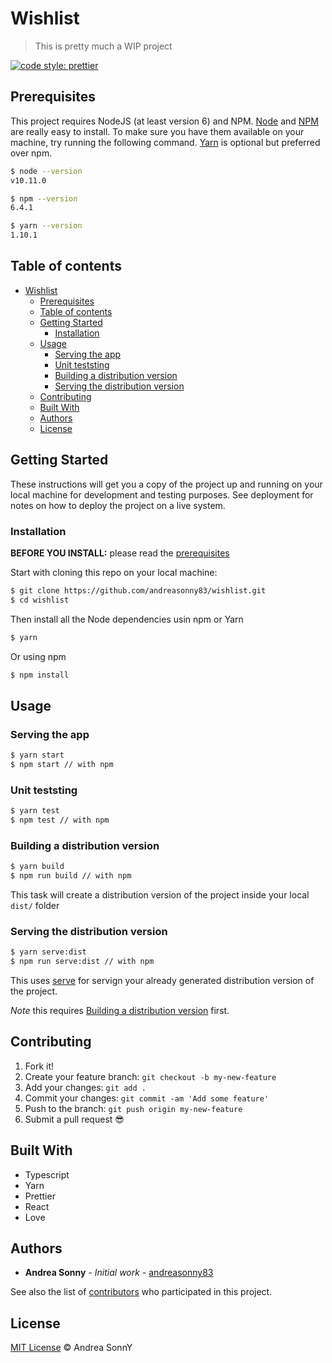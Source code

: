# Wishlist

> This is pretty much a WIP project

[![code style: prettier](https://img.shields.io/badge/code_style-prettier-ff69b4.svg?style=flat-square)](https://github.com/prettier/prettier)

## Prerequisites

This project requires NodeJS (at least version 6) and NPM.
[Node](http://nodejs.org/) and [NPM](https://npmjs.org/) are really easy to install.
To make sure you have them available on your machine,
try running the following command.
[Yarn](https://yarnpkg.com/lang/en/) is optional but preferred over npm.

```sh
$ node --version
v10.11.0

$ npm --version
6.4.1

$ yarn --version
1.10.1
```

## Table of contents

- [Wishlist](#wishlist)
  - [Prerequisites](#prerequisites)
  - [Table of contents](#table-of-contents)
  - [Getting Started](#getting-started)
    - [Installation](#installation)
  - [Usage](#usage)
    - [Serving the app](#serving-the-app)
    - [Unit teststing](#unit-teststing)
    - [Building a distribution version](#building-a-distribution-version)
    - [Serving the distribution version](#serving-the-distribution-version)
  - [Contributing](#contributing)
  - [Built With](#built-with)
  - [Authors](#authors)
  - [License](#license)

## Getting Started

These instructions will get you a copy of the project up and running on your local machine for development and testing purposes. See deployment for notes on how to deploy the project on a live system.

### Installation

**BEFORE YOU INSTALL:** please read the [prerequisites](#prerequisites)

Start with cloning this repo on your local machine:

```sh
$ git clone https://github.com/andreasonny83/wishlist.git
$ cd wishlist
```

Then install all the Node dependencies usin npm or Yarn

```sh
$ yarn
```

Or using npm

```sh
$ npm install
```

## Usage

### Serving the app

```sh
$ yarn start
$ npm start // with npm
```

### Unit teststing

```sh
$ yarn test
$ npm test // with npm
```

### Building a distribution version

```sh
$ yarn build
$ npm run build // with npm
```

This task will create a distribution version of the project
inside your local `dist/` folder

### Serving the distribution version

```sh
$ yarn serve:dist
$ npm run serve:dist // with npm
```

This uses [serve](https://github.com/zeit/serve#readme) for servign your already
generated distribution version of the project.

_Note_ this requires
[Building a distribution version](#building-a-distribution-version) first.

## Contributing

1.  Fork it!
2.  Create your feature branch: `git checkout -b my-new-feature`
3.  Add your changes: `git add .`
4.  Commit your changes: `git commit -am 'Add some feature'`
5.  Push to the branch: `git push origin my-new-feature`
6.  Submit a pull request :sunglasses:

## Built With

- Typescript
- Yarn
- Prettier
- React
- Love

## Authors

- **Andrea Sonny** - _Initial work_ - [andreasonny83](https://github.com/andreasonny83)

See also the list of [contributors](https://github.com/your/project/contributors) who participated in this project.

## License

[MIT License](https://andreasonny.mit-license.org/2018) © Andrea SonnY
